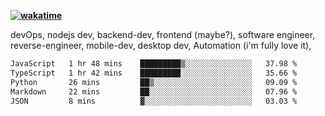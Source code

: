 **[![wakatime](https://wakatime.com/badge/user/87646243-158a-4241-a3cb-668e1fa2dbb8.svg)](https://wakatime.com/@87646243-158a-4241-a3cb-668e1fa2dbb8?style=plastic)**


devOps, nodejs dev, backend-dev, frontend (maybe?), software engineer, reverse-engineer, mobile-dev, desktop dev, Automation (i'm fully love it), 

<!--START_SECTION:waka-->

```txt
JavaScript   1 hr 48 mins    █████████▒░░░░░░░░░░░░░░░   37.98 %
TypeScript   1 hr 42 mins    █████████░░░░░░░░░░░░░░░░   35.66 %
Python       26 mins         ██▒░░░░░░░░░░░░░░░░░░░░░░   09.09 %
Markdown     22 mins         ██░░░░░░░░░░░░░░░░░░░░░░░   07.96 %
JSON         8 mins          ▓░░░░░░░░░░░░░░░░░░░░░░░░   03.03 %
```

<!--END_SECTION:waka-->
